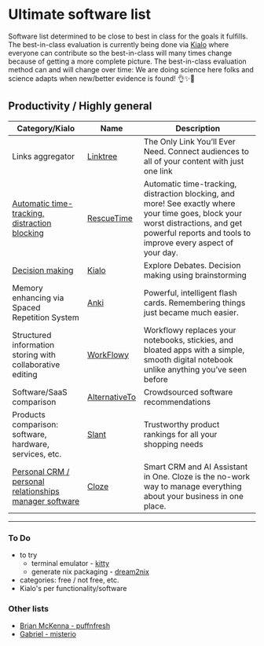 # Ultimate software list

Software list determined to be close to best in class for the goals it fulfills.
The best-in-class evaluation is currently being done via [Kialo](https://www.kialo.com/) where everyone can contribute so the best-in-class will many times change because of getting a more complete picture.
The best-in-class evaluation method can and will change over time: We are doing science here folks and science adapts when new/better evidence is found! 👌✨🧪

## Productivity / Highly general

|Category/Kialo|Name|Description|
|-|-|-|
|Links aggregator|[Linktree](https://linktr.ee/)|The Only Link You’ll Ever Need. Connect audiences to all of your content with just one link|
|[Automatic time-tracking, distraction blocking](https://www.kialo.com/activity-logging-software-comparison-48640)|[RescueTime](https://www.rescuetime.com/)|Automatic time-tracking, distraction blocking, and more! See exactly where your time goes, block your worst distractions, and get powerful reports and tools to improve every aspect of your day.|
|[Decision making](https://www.kialo.com/decision-making-software-49017)|[Kialo](https://www.kialo.com/)|Explore Debates. Decision making using brainstorming|
|Memory enhancing via Spaced Repetition System|[Anki](https://apps.ankiweb.net/)|Powerful, intelligent flash cards. Remembering things just became much easier.|
|Structured information storing with collaborative editing|[WorkFlowy](https://workflowy.com/)|Workflowy replaces your notebooks, stickies, and bloated apps with a simple, smooth digital notebook unlike anything you’ve seen before|
|Software/SaaS comparison|[AlternativeTo](https://alternativeto.net/)|Crowdsourced software recommendations|
|Products comparison: software, hardware, services, etc.|[Slant](https://www.slant.co/)|Trustworthy product rankings for all your shopping needs|
|[Personal CRM / personal relationships manager software](https://www.kialo.com/personal-crm--personal-relationships-manager-software-49198)|[Cloze](https://www.cloze.com/app)|Smart CRM and AI Assistant in One. Cloze is the no-work way to manage everything about your business in one place.|

---

### To Do

* to try
  * terminal emulator - [kitty](https://sw.kovidgoyal.net/kitty/)
  * generate nix packaging - [dream2nix](https://github.com/nix-community/dream2nix)
* categories: free / not free, etc.
* Kialo's per functionality/software

### Other lists

* [Brian McKenna - puffnfresh](https://brianmckenna.org/blog/tools)
* [Gabriel - misterio](https://sr.ht/~misterio/nix-config/#tooling-and-applications-i-use)